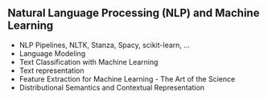 ## Natural Language Processing (NLP) and Machine Learning
- NLP Pipelines, NLTK, Stanza, Spacy, scikit-learn, …
- Language Modeling
- Text Classification with Machine Learning
- Text representation
- Feature Extraction for Machine Learning - The Art of the Science
- Distributional Semantics and Contextual Representation
